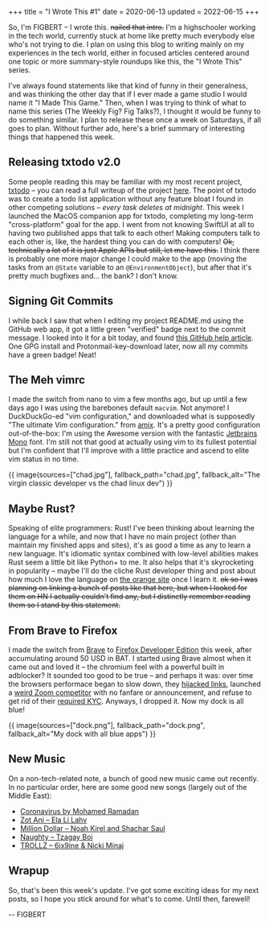 +++
title = "I Wrote This #1"
date = 2020-06-13
updated = 2022-06-15
+++

So, I'm FIGBERT – I wrote this. ~~nailed that intro.~~ I'm a
highschooler working in the tech world, currently stuck at home like
pretty much everybody else who's not trying to die. I plan on using this
blog to writing mainly on my experiences in the tech world, either in
focused articles centered around one topic or more summary-style
roundups like this, the "I Wrote This" series.

<!-- more -->

I've always found statements like that kind of funny in their
generalness, and was thinking the other day that if I ever made a game
studio I would name it "I Made This Game." Then, when I was trying to
think of what to name this series (The Weekly Fig? Fig Talks?), I
thought it would be funny to do something similar. I plan to release
these once a week on Saturdays, if all goes to plan. Without further
ado, here's a brief summary of interesting things that happened this
week.

## Releasing txtodo v2.0

Some people reading this may be familiar with my most recent project,
[txtodo] – you can read a full writeup of the project [here]. The point
of txtodo was to create a todo list application without any feature
bloat I found in other competing solutions – *every task deletes at
midnight*. This week I launched the MacOS companion app for txtodo,
completing my long-term "cross-platform" goal for the app. I went from
not knowing SwiftUI at all to having two published apps that talk to
each other! Making computers talk to each other is, like, the hardest
thing you can do with computers! ~~Ok, technically a lot of it is just
Apple APIs but still, let me have this.~~ I think there is probably one
more major change I could make to the app (moving the tasks from an
`@State` variable to an `@EnvironmentObject`), but after that it's
pretty much bugfixes and... the bank? I don't know.

## Signing Git Commits

I while back I saw that when I editing my project README.md using the
GitHub web app, it got a little green "verified" badge next to the
commit message. I looked into it for a bit today, and found [this GitHub
help article]. One GPG install and Protonmail-key-download later, now
all my commits have a green badge! Neat!

## The Meh vimrc

I made the switch from nano to vim a few months ago, but up until a few
days ago I was using the barebones default `macvim`. Not anymore! I
DuckDuckGo-ed "vim configuration," and downloaded what is supposedly
"The ultimate Vim configuration." from [amix]. It's a pretty good
configuration out-of-the-box: I'm using the Awesome version with the
fantastic [Jetbrains Mono] font. I'm still not that good at actually
using vim to its fullest potential but I'm confident that I'll improve
with a little practice and ascend to elite vim status in no time.

{{ image(sources=["chad.jpg"], fallback_path="chad.jpg", fallback_alt="The virgin classic developer vs the chad linux dev") }}

## Maybe Rust?

Speaking of elite programmers: Rust! I've been thinking about learning
the language for a while, and now that I have no main project (other
than maintain my finished apps and sites), it's as good a time as any to
learn a new language. It's idiomatic syntax combined with low-level
abilities makes Rust seem a little bit like Python+ to me. It also helps
that it's skyrocketing in popularity – maybe I'll do the cliche Rust
developer thing and post about how much I love the language on [the
orange site] once I learn it. ~~ok so I was planning on linking a bunch
of posts like that here, but when I looked for them on HN I actually
couldn't find any, but I distinctly remember reading them so I stand by
this statement.~~

## From Brave to Firefox

I made the switch from [Brave] to [Firefox Developer Edition] this week,
after accumulating around 50 USD in BAT. I started using Brave almost
when it came out and loved it – the chromium feel with a powerful built
in adblocker? It sounded too good to be true – and perhaps it was: over
time the browsers performace began to slow down, they [hijacked links],
launched a [weird Zoom competitor] with no fanfare or announcement, and
refuse to get rid of their [required KYC]. Anyways, I dropped it. Now my
dock is all blue!

{{ image(sources=["dock.png"], fallback_path="dock.png", fallback_alt="My dock with all blue apps") }}

## New Music

On a non-tech-related note, a bunch of good new music came out recently.
In no particular order, here are some good new songs (largely out of the
Middle East):

* [Coronavirus by Mohamed Ramadan](https://www.youtube.com/watch?v=L3e4UryXDo0)
* [Zot Ani – Ela Li Lahv](https://www.youtube.com/watch?v=F2ZLege5wF8)
* [Million Dollar – Noah Kirel and Shachar Saul](https://www.youtube.com/watch?v=oQbh5Kvet04)
* [Naughty – Tzagay Boi](https://www.youtube.com/watch?v=lcXUmCG-En8)
* [TROLLZ – 6ix9ine & Nicki Minaj](https://www.youtube.com/watch?v=oNg3M9IJJlY)

## Wrapup

So, that's been this week's update. I've got some exciting ideas for my
next posts, so I hope you stick around for what's to come. Until then,
farewell!

--
FIGBERT

[txtodo]: https://txtodo.app
[here]: @/projects/txtodo/index.md

[this GitHub help article]: https://docs.github.com/en/authentication/managing-commit-signature-verification

[amix]: https://github.com/amix/vimrc
[Jetbrains Mono]: https://www.jetbrains.com/lp/mono/

[the orange site]: https://news.ycombinator.com/

[Brave]: https://brave.com/
[Firefox Developer Edition]: https://www.mozilla.org/en-US/firefox/developer/
[hijacked links]: https://davidgerard.co.uk/blockchain/2020/06/06/the-brave-web-browser-is-hijacking-links-and-inserting-affiliate-codes/
[weird Zoom competitor]: https://together.brave.com/
[required KYC]: https://www.reddit.com/r/btc/comments/ck56zw/privacy_focused_brave_browser_now_requires_kyc/

